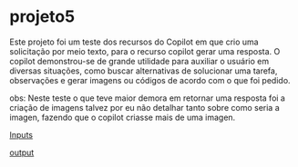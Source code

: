 # projeto5

Este projeto foi um teste dos recursos do Copilot em que crio uma solicitação por meio texto, para o recurso copilot gerar uma resposta. O copilot demonstrou-se de grande utilidade para auxiliar o usuário em diversas situações, como buscar alternativas de solucionar uma tarefa, observações e gerar imagens ou códigos de acordo com o que foi pedido.

obs: Neste teste o que teve maior demora em retornar uma resposta foi a criação de imagens talvez por eu não detalhar tanto sobre como seria a imagen, fazendo que o copilot criasse mais de uma imagen. 


[Inputs](https://github.com/RaiReboucas/projeto5/tree/main/projeto5/inputs)

[output](https://github.com/RaiReboucas/projeto5/tree/main/projeto5/output)
